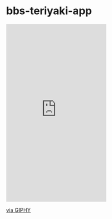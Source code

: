 # bbs-teriyaki-app

<iframe src="https://giphy.com/embed/qtfuSCUrkfcksb7qFG" width="270" height="480" frameBorder="0" class="giphy-embed" allowFullScreen></iframe><p><a href="https://giphy.com/gifs/qtfuSCUrkfcksb7qFG">via GIPHY</a></p>
